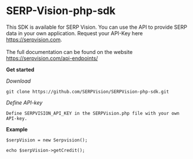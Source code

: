 # SERP-Vision-php-sdk

This SDK is available for SERP Vision. You can use the API to provide SERP data in your own application.
Request your API-Key here https://serpvision.com. <br><br>
The full documentation can be found on the website https://serpvision.com/api-endpoints/

**Get started**<br>

_Download_

    git clone https://github.com/SERPVision/SERPVision-php-sdk.git

_Define API-key_

    Define SERPVISION_API_KEY in the SERPVision.php file with your own API-key. 

**Example**<br>

    $serpVision = new Serpvision();

    echo $serpVision->getCredit();